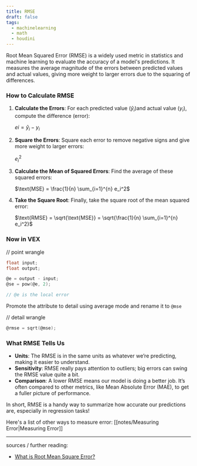 ```yaml
---
title: RMSE
draft: false
tags:
  - machinelearning
  - math
  - houdini
---
```

Root Mean Squared Error (RMSE) is a widely used metric in statistics and machine learning to evaluate the accuracy of a model's predictions. It measures the average magnitude of the errors between predicted values and actual values, giving more weight to larger errors due to the squaring of differences.

### How to Calculate RMSE

1. **Calculate the Errors**: For each predicted value $(\hat{y}_i​)$and actual value $({y}_i​)$, compute the difference (error):
    
    $ei=\hat{y}_i - y_i​$
    
1. **Square the Errors**: Square each error to remove negative signs and give more weight to larger errors:
    
    $e_i^2$
    
1. **Calculate the Mean of Squared Errors**: Find the average of these squared errors:
    
    $\text{MSE} = \frac{1}{n} \sum_{i=1}^{n} e_i^2$
    
1. **Take the Square Root**: Finally, take the square root of the mean squared error:
    
    $\text{RMSE} = \sqrt{\text{MSE}} = \sqrt{\frac{1}{n} \sum_{i=1}^{n} e_i^2}$

### Now in VEX

// point wrangle

```C
float input;
float output;

@e = output - input;
@se = pow(@e, 2);

// @e is the local error
```

Promote the attribute to detail using average mode and rename it to `@mse`

// detail wrangle

```C
@rmse = sqrt(@mse);
```

### What RMSE Tells Us

- **Units**: The RMSE is in the same units as whatever we’re predicting, making it easier to understand.
- **Sensitivity**: RMSE really pays attention to outliers; big errors can swing the RMSE value quite a bit.
- **Comparison**: A lower RMSE means our model is doing a better job. It’s often compared to other metrics, like Mean Absolute Error (MAE), to get a fuller picture of performance.

In short, RMSE is a handy way to summarize how accurate our predictions are, especially in regression tasks!

Here's a list of other ways to measure error: [[notes/Measuring Error|Measuring Error]]

---

sources / further reading:
- [What is Root Mean Square Error?](https://c3.ai/glossary/data-science/root-mean-square-error-rmse/)

